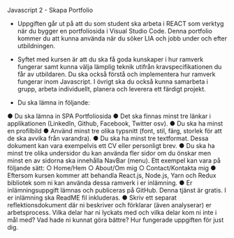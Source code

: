 Javascript 2 - Skapa Portfolio

* Uppgiften går ut på att du som student ska arbeta i REACT som verktyg när du
bygger en portfoliosida i Visual Studio Code. Denna portfolio kommer du att
kunna använda när du söker LIA och jobb under och efter utbildningen.

* Syftet med kursen är att du ska få goda kunskaper i hur ramverk fungerar samt
kunna välja lämplig teknik utifrån kravspecifikationen du får av utbildaren. Du
ska också förstå och implementera hur ramverk fungerar inom Javascript. I övrigt
ska du också kunna samarbeta i grupp, arbeta individuellt, planera och leverera
ett färdigt projekt.

* Du ska lämna in följande:

● Du ska lämna in SPA Portfoliosida
● Det ska finnas minst tre länkar i applikationen (LinkedIn, Github,
Facebook, Twitter osv).
● Du ska ha minst en profilbild
● Använd minst tre olika typsnitt (font, stil, färg, storlek för att de ska
avvika från varandra).
● Du ska ha minst tre textformat. Dessa dokument kan vara exempelvis
ett CV eller personligt brev.
● Du ska ha minst tre olika undersidor du kan använda fler sidor om du
önskar men minst en av sidorna ska innehålla NavBar (menu). Ett
exempel kan vara på följande sätt:
○ Home/Hem
○ About/Om mig
○ Contact/Kontakta mig
● Eftersom kursen kommer att behandla React.js, Node.js, Yarn och
Redux bibliotek som ni kan använda dessa ramverk i er inlämning.
● Er inlämningsuppgift lämnas och publiceras på GitHub. Denna tjänst är
gratis. I er inlämning ska ReadME fil inkluderas.
● Skriv ett separat reflektionsdokument där ni beskriver och förklarar
(även analyserar) er arbetsprocess. Vilka delar har ni lyckats med och
vilka delar kom ni inte i mål med? Vad hade ni kunnat göra bättre? Hur
fungerade uppgiften för just dig.